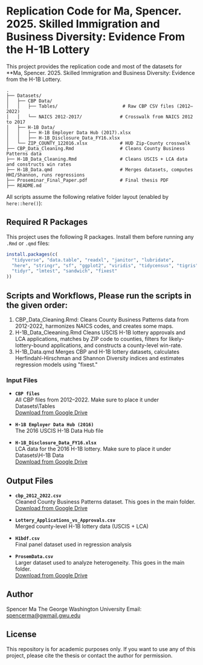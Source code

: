 # Replication Code for Ma, Spencer. 2025. Skilled Immigration and Business Diversity: Evidence From the H-1B Lottery

This project provides the replication code and most of the datasets for **Ma, Spencer. 2025. Skilled Immigration and Business Diversity: Evidence from the H-1B Lottery.

```
.
├── Datasets/
│   ├── CBP Data/
│   │   ├── Tables/                        # Raw CBP CSV files (2012–2022)
│   │   └── NAICS 2012-2017/              # Crosswalk from NAICS 2012 to 2017
│   ├── H-1B Data/
│   │   ├── H-1B Employer Data Hub (2017).xlsx
│   │   ├── H-1B_Disclosure_Data_FY16.xlsx
│   └── ZIP_COUNTY_122016.xlsx            # HUD Zip-County crosswalk
├── CBP_Data_Cleaning.Rmd                 # Cleans County Business Patterns data
├── H-1B_Data_Cleaning.Rmd                # Cleans USCIS + LCA data and constructs win rates
├── H-1B_Data.qmd                         # Merges datasets, computes HHI/Shannon, runs regressions
├── Proseminar_Final_Paper.pdf            # Final thesis PDF
├── README.md
```

All scripts assume the following relative folder layout (enabled by `here::here()`):

## Required R Packages

This project uses the following R packages. Install them before running any `.Rmd` or `.qmd` files:

```r
install.packages(c(
  "tidyverse", "data.table", "readxl", "janitor", "lubridate",
  "here", "stringr", "sf", "ggplot2", "viridis", "tidycensus", "tigris",
  "tidyr", "lmtest", "sandwich", "fixest"
))
```

## Scripts and Workflows, Please run the scripts in the given order:

1. CBP_Data_Cleaning.Rmd:
   Cleans County Business Patterns data from 2012-2022, harmonizes NAICS codes, and creates some maps.
2. H-1B_Data_Cleeaning.Rmd
   Cleans USCIS H-1B lottery approvals and LCA applications, matches by ZIP code to counties, filters for likely-lottery-bound applications, and constructs a county-level win-rate.
3. H-1B_Data.qmd
   Merges CBP and H-1B lottery datasets, calculates Herfindahl-Hirschman and Shannon Diversity indices and estimates regression models using "fixest."

### Input Files

- **`CBP files`**  
  All CBP files from 2012–2022. Make sure to place it under Datasets\Tables  
  [Download from Google Drive](#)

- **`H-1B Employer Data Hub (2016)`**  
  The 2016 USCIS H-1B Data Hub file  

- **`H-1B_Disclosure_Data_FY16.xlsx`**  
  LCA data for the 2016 H-1B lottery. Make sure to place it under Datasets\H-1B Data  
  [Download from Google Drive](#)


## Output Files

- **`cbp_2012_2022.csv`**  
  Cleaned County Business Patterns dataset. This goes in the main folder.  
  [Download from Google Drive](#)

- **`Lottery_Applications_vs_Approvals.csv`**  
  Merged county-level H-1B lottery data (USCIS + LCA)  

- **`H1bdf.csv`**  
  Final panel dataset used in regression analysis  

- **`ProsemData.csv`**  
  Larger dataset used to analyze heterogeneity. This goes in the main folder.  
  [Download from Google Drive](#)


## Author
Spencer Ma
The George Washington University
Email: spencerma@gwmail.gwu.edu

## License
This repository is for academic purposes only. If you want to use any of this project, please cite the thesis or contact the author for permission.
